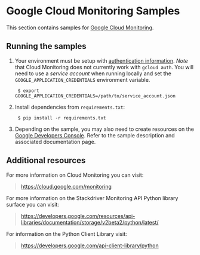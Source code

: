 # Google Cloud Monitoring Samples

This section contains samples for [Google Cloud Monitoring](https://cloud.google.com/monitoring).

## Running the samples

1. Your environment must be setup with [authentication
information](https://developers.google.com/identity/protocols/application-default-credentials#howtheywork). *Note* that Cloud Monitoring does not currently work
with `gcloud auth`. You will need to use a *service account* when running
locally and set the `GOOGLE_APPLICATION_CREDENTIALS` environment variable.

        $ export GOOGLE_APPLICATION_CREDENTIALS=/path/to/service_account.json

2. Install dependencies from `requirements.txt`:

        $ pip install -r requirements.txt

3. Depending on the sample, you may also need to create resources on the [Google Developers Console](https://console.developers.google.com). Refer to the sample description and associated documentation page.

## Additional resources

For more information on Cloud Monitoring you can visit:

> https://cloud.google.com/monitoring

For more information on the Stackdriver Monitoring API Python library surface you
can visit:

> https://developers.google.com/resources/api-libraries/documentation/storage/v2beta2/python/latest/

For information on the Python Client Library visit:

> https://developers.google.com/api-client-library/python
